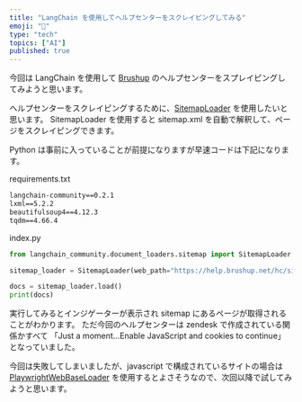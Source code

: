 ```yaml
---
title: "LangChain を使用してヘルプセンターをスクレイピングしてみる"
emoji: "🤖"
type: "tech"
topics: ["AI"]
published: true
---
```


今回は LangChain を使用して [Brushup](https://help.brushup.net/) のヘルプセンターをスプレイピングしてみようと思います。

ヘルプセンターをスクレイピングするために、[SitemapLoader](https://python.langchain.com/v0.1/docs/integrations/document_loaders/sitemap/) を使用したいと思います。
SitemapLoader を使用すると sitemap.xml を自動で解釈して、ページをスクレイピングできます。

Python は事前に入っていることが前提になりますが早速コードは下記になります。

requirements.txt

```txt
langchain-community==0.2.1
lxml==5.2.2
beautifulsoup4==4.12.3
tqdm==4.66.4
```

index.py

```python
from langchain_community.document_loaders.sitemap import SitemapLoader

sitemap_loader = SitemapLoader(web_path="https://help.brushup.net/hc/sitemap.xml")

docs = sitemap_loader.load()
print(docs)
```

実行してみるとインジゲーターが表示され sitemap にあるページが取得されることがわかります。
ただ今回のヘルプセンターは zendesk で作成されている関係かすべて
「Just a moment...Enable JavaScript and cookies to continue」
となっていました。

今回は失敗してしまいましたが、javascript で構成されているサイトの場合は [PlaywrightWebBaseLoader](https://js.langchain.com/v0.1/docs/integrations/document_loaders/web_loaders/web_playwright/) を使用するとよさそうなので、次回以降で試してみようと思います。

